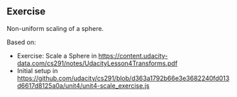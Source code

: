 ## Exercise
Non-uniform scaling of a sphere.

Based on:
- Exercise: Scale a Sphere in https://content.udacity-data.com/cs291/notes/UdacityLesson4Transforms.pdf
- Initial setup in https://github.com/udacity/cs291/blob/d363a1792b66e3e3682240fd013d6617d8125a0a/unit4/unit4-scale_exercise.js